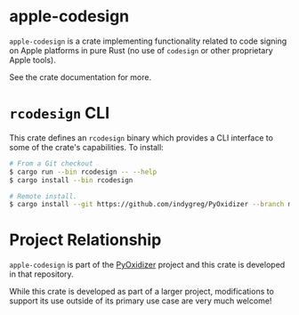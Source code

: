 # apple-codesign

`apple-codesign` is a crate implementing functionality related to code signing
on Apple platforms in pure Rust (no use of `codesign` or other proprietary
Apple tools).

See the crate documentation for more.

# `rcodesign` CLI

This crate defines an `rcodesign` binary which provides a CLI interface to
some of the crate's capabilities. To install:

```bash
# From a Git checkout
$ cargo run --bin rcodesign -- --help
$ cargo install --bin rcodesign

# Remote install.
$ cargo install --git https://github.com/indygreg/PyOxidizer --branch main rcodesign
```

# Project Relationship

`apple-codesign` is part of the
[PyOxidizer](https://github.com/indygreg/PyOxidizer.git) project and
this crate is developed in that repository.

While this crate is developed as part of a larger project, modifications
to support its use outside of its primary use case are very much welcome!
